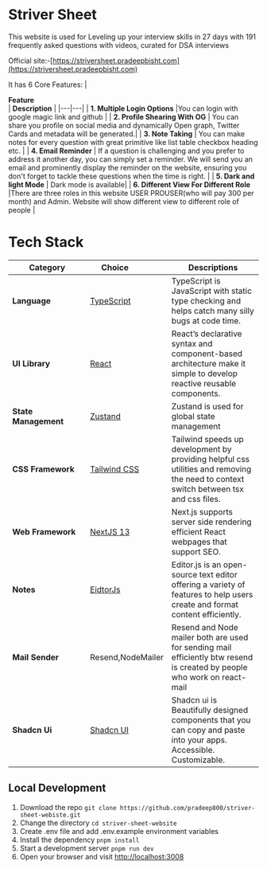 # Striver Sheet

This website is used for Leveling up your interview skills in 27 days with 191 frequently asked questions with videos, curated for DSA interviews

Official site:-[https://striversheet.pradeepbisht.com](https://striversheet.pradeepbisht.com)

It has 6 Core Features:
| <div style="width:285px">**Feature**</div> | **Description** |
|---|---|
| **1. Multiple Login Options** |You can login with google magic link and github |
| **2. Profile Shearing With OG** | You can share you profile on social media and dynamically Open graph, Twitter Cards and metadata will be generated.|
| **3. Note Taking** | You can make notes for every question with great primitive like list table checkbox heading etc. |
| **4. Email Reminder** | If a question is challenging and you prefer to address it another day, you can simply set a reminder. We will send you an email and prominently display the reminder on the website, ensuring you don't forget to tackle these questions when the time is right. |
| **5. Dark and light Mode** | Dark mode is available|
| **6. Different View For Different Role** |There are three roles in this website USER PROUSER(who will pay 300 per month) and Admin. Website will show different view to different role of people |

# Tech Stack

| <div style="width:140px">**Category**</div> | <div style="width:100px">**Choice**</div>                   | **Descriptions**                                                                                                                     |
| ------------------------------------------- | ----------------------------------------------------------- | ------------------------------------------------------------------------------------------------------------------------------------ |
| **Language**                                | [TypeScript](https://github.com/microsoft/TypeScript)       | TypeScript is JavaScript with static type checking and helps catch many silly bugs at code time.                                     |
| **UI Library**                              | [React](https://github.com/facebook/react)                  | React’s declarative syntax and component-based architecture make it simple to develop reactive reusable components.                  |
| **State Management**                        | [Zustand](https://github.com/pmndrs/zustand)                | Zustand is used for global state management                                                                                          |
| **CSS Framework**                           | [Tailwind CSS](https://github.com/tailwindlabs/tailwindcss) | Tailwind speeds up development by providing helpful css utilities and removing the need to context switch between tsx and css files. |
| **Web Framework**                           | [NextJS 13](https://github.com/vercel/next.js)              | Next.js supports server side rendering efficient React webpages that support SEO.                                                    |
| **Notes**                                   | [EidtorJs](https://github.com/codex-team/editor.js)         | Editor.js is an open-source text editor offering a variety of features to help users create and format content efficiently.          |
| **Mail Sender**                             | Resend,NodeMailer                                           | Resend and Node mailer both are used for sending mail efficiently btw resend is created by people who work on react-mail             |
| **Shadcn Ui**                               | [Shadcn UI](https://github.com/shadcn/ui)                   | Shadcn ui is Beautifully designed components that you can copy and paste into your apps. Accessible. Customizable.                   |

## Local Development

1. Download the repo `git clone https://github.com/pradeep800/striver-sheet-webiste.git`
2. Change the directory `cd striver-sheet-website`
3. Create .env file and add .env.example environment variables
4. Install the dependency `pnpm install`
5. Start a development server `pnpm run dev`
6. Open your browser and visit [http://localhost:3008](http://localhost:3008)
